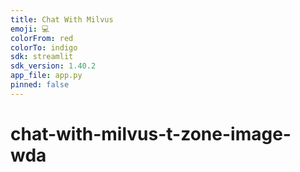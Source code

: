```yaml
---
title: Chat With Milvus
emoji: 💻
colorFrom: red
colorTo: indigo
sdk: streamlit
sdk_version: 1.40.2
app_file: app.py
pinned: false
---
```

# chat-with-milvus-t-zone-image-wda
